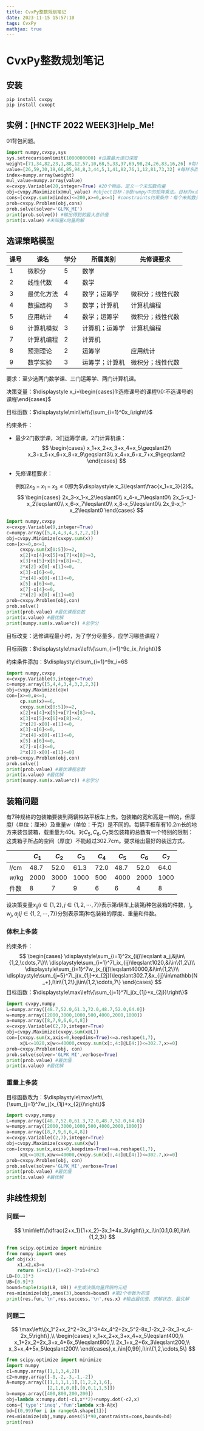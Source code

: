 ```yaml
---
title: CvxPy整数规划笔记
date: 2023-11-15 15:57:10
tags: CvxPy
mathjax: true
---
```


# CvxPy整数规划笔记

## 安装

```base
pip install cvxpy
pip install cvxopt
```

## 实例：[HNCTF 2022 WEEK3]Help_Me!

01背包问题。

```python
import numpy,cvxpy,sys
sys.setrecursionlimit(1000000000) #设置最大递归深度
weight=[71,34,82,23,1,88,12,57,10,68,5,33,37,69,98,24,26,83,16,26] #每样东西的重量
value=[26,59,30,19,66,85,94,8,3,44,5,1,41,82,76,1,12,81,73,32] #每样东西的价值
index=numpy.array(weight)
mul_value=numpy.array(value)
x=cvxpy.Variable(20,integer=True) #20个物品，定义一个未知数向量
obj=cvxpy.Maximize(x@mul_value) #object目标：@是numpy中的矩阵乘法，目标为x点乘mul_value的值最大 Minimize
cons=[cvxpy.sum(x@index)<=200,x>=0,x<=1] #constraints约束条件：每个未知数只能0或1 不选和选 且x点乘index即总重不得超过200
prob=cvxpy.Problem(obj,cons)
prob.solve(solver='GLPK_MI')
print(prob.solve()) #输出得到的最大总价值
print(x.value) #未知量x向量的解
```

## 选课策略模型

| 课号 | 课名       | 学分 | 所属类别       | 先修课要求       |
| ---- | ---------- | ---- | -------------- | ---------------- |
| 1    | 微积分     | 5    | 数学           |                  |
| 2    | 线性代数   | 4    | 数学           |                  |
| 3    | 最优化方法 | 4    | 数学；运筹学   | 微积分；线性代数 |
| 4    | 数据结构   | 3    | 数学；计算机   | 计算机编程       |
| 5    | 应用统计   | 4    | 数学；运筹学   | 微积分；线性代数 |
| 6    | 计算机模拟 | 3    | 计算机；运筹学 | 计算机编程       |
| 7    | 计算机编程 | 2    | 计算机         |                  |
| 8    | 预测理论   | 2    | 运筹学         | 应用统计         |
| 9    | 数学实验   | 3    | 运筹学；计算机 | 微积分；线性代数 |

要求：至少选两门数学课、三门运筹学、两门计算机课。

决策变量：$\displaystyle x_i=\begin{cases}1:选修课号i的课程\\0:不选课号i的课程\end{cases}$

目标函数：$\displaystyle\min\left\{\sum_{i=1}^0x_i\right\}$

约束条件：

* 最少2门数学课，3们运筹学课，2门计算机课：
    $$
    \begin{cases}
    	x_1+x_2+x_3+x_4+x_5\geqslant2\\
    	x_3+x_5+x_6+x_8+x_9\geqslant3\\
    	x_4+x_6+x_7+x_9\geqslant2
    \end{cases}
    $$

* 先修课程要求：

    例如$2x_3-x_1-x_3\leqslant0$即为$\displaystyle x_3\leqslant\frac{x_1+x_3}{2}$。
    $$
    \begin{cases}
    	2x_3-x_1-x_2\leqslant0\\
    	x_4-x_7\leqslant0\\
    	2x_5-x_1-x_2\leqslant0\\
    	x_6-x_7\leqslant0\\
    	x_8-x_5\leqslant0\\
    	2x_9-x_1-x_2\leqslant0
    \end{cases}
    $$

```python
import numpy,cvxpy
x=cvxpy.Variable(9,integer=True)
c=numpy.array([5,4,4,3,4,3,2,2,3])
obj=cvxpy.Minimize(cvxpy.sum(x))
con=[x>=0,x<=1, 
     cvxpy.sum(x[0:5])>=2, 
     x[2]+x[4]+x[5]+x[7]+x[8]>=3, 
     x[3]+x[5]+x[6]+x[8]>=2, 
     2*x[2]-x[0]-x[1]<=0, 
     x[3]-x[6]<=0, 
     2*x[4]-x[0]-x[1]<=0, 
     x[5]-x[6]<=0, 
     x[7]-x[4]<=0, 
     2*x[2]-x[0]-x[1]<=0]
prob=cvxpy.Problem(obj,con)
prob.solve()
print(prob.value) #最优课程总数
print(x.value) #最优解
print(numpy.sum(x.value*c)) #总学分
```

目标改变：选修课程最小时，为了学分尽量多，应学习哪些课程？

目标函数：$\displaystyle\max\left\{\sum_{i=1}^9c_ix_i\right\}$

约束条件添加：$\displaystyle\sum_{i=1}^9x_i=6$

```python
import numpy,cvxpy
x=cvxpy.Variable(9,integer=True)
c=numpy.array([5,4,4,3,4,3,2,2,3])
obj=cvxpy.Maximize(c@x)
con=[x>=0,x<=1,
     cp.sum(x)==6,
     cvxpy.sum(x[0:5])>=2, 
     x[2]+x[4]+x[5]+x[7]+x[8]>=3, 
     x[3]+x[5]+x[6]+x[8]>=2, 
     2*x[2]-x[0]-x[1]<=0, 
     x[3]-x[6]<=0, 
     2*x[4]-x[0]-x[1]<=0, 
     x[5]-x[6]<=0, 
     x[7]-x[4]<=0, 
     2*x[2]-x[0]-x[1]<=0]
prob=cvxpy.Problem(obj,con)
prob.solve()
print(prob.value) #最优课程总数
print(x.value) #最优解
print(numpy.sum(x.value*c)) #总学分
```

## 装箱问题

有$7$种规格的包装箱要装到两辆铁路平板车上去。包装箱的宽和高是一样的，但厚度$l$（单位：厘米）及重量$w$（单位：千克）是不同的。每辆平板车有$10.2\textrm{m}$长的地方来装包装箱，载重量为$40\textrm{t}$。对$C_5,C_6,C_7$类包装箱的总数有一个特别的限制：这类箱子所占的空间（厚度）不能超过$302.7\textrm{cm}$。要求给出最好的装运方式。

|                 | $C_1$  | $C_2$  | $C_3$  | $C_4$  | $C_5$  | $C_6$  | $C_7$  |
| --------------- | ------ | ------ | ------ | ------ | ------ | ------ | ------ |
| $l/\textrm{cm}$ | $48.7$ | $52.0$ | $61.3$ | $72.0$ | $48.7$ | $52.0$ | $64.0$ |
| $w/\textrm{kg}$ | $2000$ | $3000$ | $1000$ | $500$  | $4000$ | $2000$ | $1000$ |
| 件数            | $8$    | $7$    | $9$    | $6$    | $6$    | $4$    | $8$    |

设决策变量$x_{ij}(i\in\{1,2\},j\in\{1,2,\cdots,7\})$表示第$i$辆车上装第$j$种包装箱的件数，$l_j,w_j,a_j(j\in\{1,2,\cdots,7\})$分别表示第$j$种包装箱的厚度、重量和件数。

### 体积上多装

约束条件：
$$
\begin{cases}
	\displaystyle\sum_{i=1}^2x_{ij}\leqslant a_j,&j\in\{1,2,\cdots,7\}\\
	\displaystyle\sum_{i=1}^7l_ix_{ij}\leqslant1020,&i\in\{1,2\}\\
	\displaystyle\sum_{i=1}^7w_jx_{ij}\leqslant40000,&i\in\{1,2\}\\
	\displaystyle\sum_{j=5}^7l_j(x_{1j}+x_{2j})\leqslant302.7,&x_{ij}\in\mathbb{N_+},i\in\{1,2\},j\in\{1,2,\cdots,7\}
\end{cases}
$$
目标函数：$\displaystyle\max\left\{\sum_{j=1}^7l_j(x_{1j}+x_{2j})\right\}$

```python
import cvxpy,numpy
L=numpy.array([48.7,52.0,61.3,72.0,48.7,52.0,64.0])	
w=numpy.array([2000,3000,1000,500,4000,2000,1000])
a=numpy.array([8,7,9,6,6,4,8])
x=cvxpy.Variable((2,7),integer=True)
obj=cvxpy.Maximize(cvxpy.sum(x@L))
con=[cvxpy.sum(x,axis=0,keepdims=True)<=a.reshape(1,7),
	 x@L<=1020,x@w<=40000,cvxpy.sum(x[:,4:]@L[4:])<=302.7,x>=0]
prob=cvxpy.Problem(obj, con)
prob.solve(solver='GLPK_MI',verbose=True)
print(prob.value) #最优值
print(x.value) #最优解
```

### 重量上多装

目标函数改为：$\displaystyle\max\left\{\sum_{j=1}^7w_j(x_{1j}+x_{2j})\right\}$

```python
import cvxpy,numpy
L=numpy.array([48.7,52.0,61.3,72.0,48.7,52.0,64.0])	
w=numpy.array([2000,3000,1000,500,4000,2000,1000])
a=numpy.array([8,7,9,6,6,4,8])
x=cvxpy.Variable((2,7),integer=True)
obj=cvxpy.Maximize(cvxpy.sum(x@w))
con=[cvxpy.sum(x,axis=0,keepdims=True)<=a.reshape(1,7),
	 x@L<=1020,x@w<=40000,cvxpy.sum(x[:,4:]@L[4:])<=302.7,x>=0]
prob=cvxpy.Problem(obj, con)
prob.solve(solver='GLPK_MI',verbose=True)
print(prob.value) #最优值
print(x.value) #最优解
```

## 非线性规划

### 问题一

$$
\min\left\{\dfrac{2+x_1}{1+x_2}-3x_1+4x_3\right\},x_i\in[0.1,0.9],i\in\{1,2,3\}
$$

```python
from scipy.optimize import minimize
from numpy import ones
def obj(x):
	x1,x2,x3=x
	return (2+x1)/(1+x2)-3*x1+4*x3
LB=[0.1]*3
UB=[0.9]*3
bound=tuple(zip(LB, UB)) #生成决策向量界限的元组
res=minimize(obj,ones(3),bounds=bound) #第2个参数为初值
print(res.fun,'\n',res.success,'\n',res.x) #输出最优值、求解状态、最优解
```

### 问题二

$$
\max\left\{x_1^2+x_2^2+3x_3^3+4x_4^2+2x_5^2-8x_1-2x_2-3x_3-x_4-2x_5\right\},\\
\begin{cases}
	x_1+x_2+x_3+x_4+x_5\leqslant400,\\
	x_1+2x_2+2x_3+x_4+6x_5\leqslant800,\\
	2x_1+x_2+6x_3\leqslant200,\\
	x_3+x_4+5x_5\leqslant200\\
\end{cases},x_i\in[0,99],i\in\{1,2,\cdots,5\}
$$

```python
from scipy.optimize import minimize
import numpy
c1=numpy.array([1,1,3,4,2])
c2=numpy.array([-8,-2,-3,-1,-2])	
A=numpy.array([[1,1,1,1,1],[1,2,2,1,6],
	           [2,1,6,0,0],[0,0,1,1,5]])
b=numpy.array([400,800,200,200])
obj=lambda x:numpy.dot(-c1,x**2)+numpy.dot(-c2,x)
cons={'type':'ineq','fun':lambda x:b-A@x}
bd=[(0,99)for i in range(A.shape[1])]
res=minimize(obj,numpy.ones(5)*90,constraints=cons,bounds=bd)
print(res)
```

